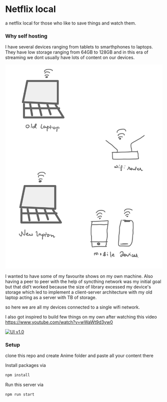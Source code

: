 # Netflix local

a netflix local  for those who like to save things and watch them.

### Why self hosting 

I have several devices ranging from tablets to smarthphones to laptops.
They have low storage ranging from 64GB to 128GB and in this era of streaming
we dont usually have lots of content on our devices.

[![Why Self hosting](./doc/WhySelfHosting-1.jpg)](./doc/WhySelfHosting-1.jpg)


I wanted to have some of my favourite shows on my own machine.
Also having a peer to peer with the help of syncthing network was my initial goal
but that did't worked because the size of library excessed my device's storage which led to implement
a client-server architecture with my old laptop acting as a server with TB of storage.

so here we are all my devices connected to a single wifi network.

I also got inspired to build few things on my own after watching this video
https://www.youtube.com/watch?v=wWaWt9d3yw0


[![UI v1.0](./anime-server.png)](./anime-server.png)

### Setup

clone this repo and create Anime folder and paste all your content there


Install packages via 

```bash
npm install 
```

Run this server via

```bash
npm run start
```



